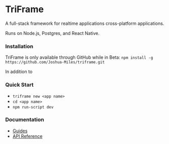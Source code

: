 # TriFrame
A full-stack framework for realtime applications cross-platform applications.

Runs on Node.js, Postgres, and React Native.

### Installation
TriFrame is only available through GitHub while in Beta:
`npm install -g  https://github.com/Joshua-Miles/triframe.git`

In addition to 

### Quick Start
* `triframe new <app name>`
* `cd <app name>`
* `npm run-script dev`

### Documentation
* [Guides](./docs/guides/guides.md)
* [API Reference](./docs/reference.md)
